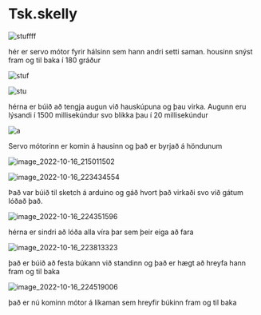 # Tsk.skelly

![stuffff](https://user-images.githubusercontent.com/111759185/196055251-b8572d47-79cc-4274-a8ae-160ed281ae65.PNG)

hér er servo mótor fyrir hálsinn sem hann andri setti saman. housinn snýst fram og til baka í 180 gráður

![stuf](https://user-images.githubusercontent.com/111759185/196058378-713f04f4-7cfc-498a-bfe0-256bb385cb5b.PNG)

![stu](https://user-images.githubusercontent.com/111759185/196058463-d77ab816-bb49-4794-9d93-ecf5b8bfd5c9.PNG)

hérna er búið að tengja augun við hauskúpuna og þau virka. Augunn eru lýsandi í 1500 millisekúndur svo blikka þau í 20 millisekúndur

![a](https://user-images.githubusercontent.com/111759185/196059775-270d1606-8f30-4e93-ae8c-3a10bfa559cb.PNG)

Servo mótorinn er komin á hausinn og það er byrjað á höndunum

![image_2022-10-16_215011502](https://user-images.githubusercontent.com/111759185/196059921-2dbd146f-809e-4659-898a-e0a23ab2de14.png)



![image_2022-10-16_223434554](https://user-images.githubusercontent.com/111759185/196061661-13e1803c-7ec4-451d-9c4d-a47769887352.png)

Það var búið til sketch á arduino og gáð hvort það virkaði svo við gátum lóðað það.


![image_2022-10-16_224351596](https://user-images.githubusercontent.com/111759185/196061972-4cb45c16-4802-40f2-8c71-e58fb4187b1f.png)

hérna er sindri að lóða alla víra þar sem þeir eiga að fara

![image_2022-10-16_223813323](https://user-images.githubusercontent.com/111759185/196061789-5c87a775-5816-4e1e-a773-6887a0586365.png)

það er búið að festa búkann við standinn og það er hægt að hreyfa hann fram og til baka


![image_2022-10-16_224519006](https://user-images.githubusercontent.com/111759185/196062019-8a68bc63-f1ee-4753-b125-7d5e19790a10.png)

það er nú kominn mótor á líkaman sem hreyfir búkinn fram og til baka


